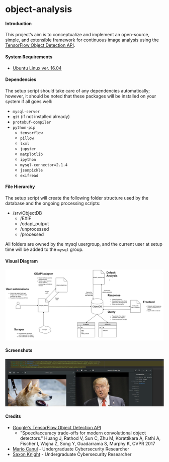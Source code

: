 # object-analysis
#### Introduction
This project’s aim is to conceptualize and implement an open-source, simple, and extensible framework for continuous image analysis using the [TensorFlow Object Detection API](https://github.com/tensorflow/models/tree/master/object_detection).
#### System Requirements
* [Ubuntu Linux ver. 16.04](https://www.ubuntu.com/download/desktop)
#### Dependencies
The setup script should take care of any dependencies automatically; however, it should be noted that these packages will be installed on your system if all goes well:
* `mysql-server`
* `git` (if not installed already)
* `protobuf-compiler`
* `python-pip`
  * `tensorflow`
  * `pillow`
  * `lxml`
  * `jupyter`
  * `matplotlib`
  * `ipython`
  * `mysql-connector=2.1.4`
  * `jsonpickle`
  * `exifread`
#### File Hierarchy
The setup script will create the following folder structure used by the database and the ongoing processing scripts:
* /srv/ObjectDB
  * /EXIF
  * /odapi_output
  * /unprocessed
  * /processed

All folders are owned by the mysql usergroup, and the current user at setup time will be added to the `mysql` group.
#### Visual Diagram
![Project Schema](/Resources/diagram.png?raw=true)
#### Screenshots
![What's the difference](/Resources/screenshot1.png)
#### Credits
* [Google's TensorFlow Object Detection API](https://github.com/tensorflow/models/tree/master/object_detection)
  * "Speed/accuracy trade-offs for modern convolutional object detectors."
Huang J, Rathod V, Sun C, Zhu M, Korattikara A, Fathi A, Fischer I, Wojna Z,
Song Y, Guadarrama S, Murphy K, CVPR 2017
* [Mario Canul](mailto:mcanul@hawaii.edu) - Undergraduate Cybersecurity Researcher
* [Saxon Knight](mailto:knight7@hawaii.edu) - Undergraduate Cybersecurity Researcher
